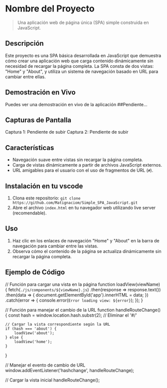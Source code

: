 # Nombre del Proyecto
> Una aplicación web de página única (SPA) simple construida en JavaScript.

## Descripción
Este proyecto es una SPA básica desarrollada en JavaScript que demuestra cómo crear una aplicación web que carga contenido dinámicamente sin necesidad de recargar la página completa.
La SPA consta de dos vistas: "Home" y "About", y utiliza un sistema de navegación basado en URL para cambiar entre ellas.

## Demostración en Vivo
Puedes ver una demostración en vivo de la aplicación ##Pendiente...

## Capturas de Pantalla
Captura 1: Pendiente de subir
Captura 2: Pendiente de subir

## Características
- Navegación suave entre vistas sin recargar la página completa.
- Carga de vistas dinámicamente a partir de archivos JavaScript externos.
- URL amigables para el usuario con el uso de fragmentos de URL (`#`).

## Instalación en tu vscode
1. Clona este repositorio: `git clone https://github.com/Matignaciom/Simple_SPA_JavaScript.git`
3. Abre el archivo `index.html` en tu navegador web utilizando live server (recomendable).

## Uso
1. Haz clic en los enlaces de navegación "Home" y "About" en la barra de navegación para cambiar entre las vistas.
2. Observa cómo el contenido de la página se actualiza dinámicamente sin recargar la página completa.

## Ejemplo de Código

// Función para cargar una vista en la página
function loadView(viewName) {
    fetch(`./js/components/${viewName}.js`)
        .then(response => response.text())
        .then(data => {
            document.getElementById('app').innerHTML = data;
        })
        .catch(error => {
            console.error(`Error loading view: ${error}`);
        });
}

// Función para manejar el cambio de la URL
function handleRouteChange() {
    const hash = window.location.hash.substr(2); // Eliminar el '#/'

    // Cargar la vista correspondiente según la URL
    if (hash === 'about') {
        loadView('about');
    } else {
        loadView('home');
    }
}

// Manejar el evento de cambio de URL
window.addEventListener('hashchange', handleRouteChange);

// Cargar la vista inicial
handleRouteChange();
